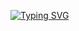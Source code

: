 <a href="https://git.io/typing-svg"><img src="https://readme-typing-svg.demolab.com?font=Space+Grotesk&weight=700&size=30&duration=3000&pause=1000&color=029AB8&center=true&width=435&lines=%3C+CyberChase+%2F%3E" alt="Typing SVG" /></a>
